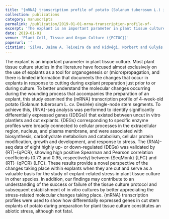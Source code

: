 ```yaml
---
title: "{mRNA} transcription profile of potato (Solanum tuberosum L.) in response to explant cutting"
collection: publications
category: manuscripts
permalink: /publication/2019-01-01-mrna-transcription-profile-of-
excerpt: 'The explant is an important parameter in plant tissue culture. Most plant tissue culture studies in the literature have focused almost exclusively on the use of explants as a tool for organogenesis or (micro)propagation, and there is limited information that documents the changes that occur in explants in response to cutting during explant preparation just prior to or during culture. To better understand the molecular changes occurring during the wounding process that accompanies the preparation of an explant, this study examined the {mRNA} transcription profile of 4-week-old potato (Solanum tuberosum L. cv. Desirée) single-node stem segments. To achieve this, {RNA}-seq analysis was performed to identify significantly differentially expressed genes ({DEGs}) that existed between uncut in vitro plantlets and cut explants. {DEGs} corresponding to specific enzyme profiles were broadly connected to cellular processes in the extracellular region, nucleus, and plasma membrane, and were associated with biosynthesis, carbohydrate metabolism and catabolism, cellular protein modification, growth and development, and response to stress. The {RNA}-seq data of eight highly up- or down-regulated {DEGs} was validated by {RT}-{qPCR}, showing high positive Spearman and Pearson correlation coefficients (0.73 and 0.95, respectively) between {SeqMonk} {LFC} and {RT}-{qPCR} {LFC}. These results provide a novel perspective of the changes taking place within explants when they are cut and serve as a valuable basis for the study of explant-related stress in plant tissue culture in other species. In addition, our findings may contribute to an understanding of the success or failure of the tissue culture protocol and subsequent establishment of in vitro cultures by better appreciating the stress-related molecular changes taking place. {mRNA} transcription profiles were used to show how differentially expressed genes in cut stem explants of potato during preparation for plant tissue culture constitutes an abiotic stress, although not fatal.'
date: 2019-01-01
venue: 'Plant Cell, Tissue and Organ Culture ({PCTOC})'
paperurl: ''
citation: 'Silva, Jaime A. Teixeira da and Hidvégi, Norbert and Gulyás, Andrea and Dobránszki, Judit (2019). "{mRNA} transcription profile of potato (Solanum tuberosum L.) in response to explant cutting". <i>Plant Cell, Tissue and Organ Culture ({PCTOC})</i>.'
---
```


The explant is an important parameter in plant tissue culture. Most plant tissue culture studies in the literature have focused almost exclusively on the use of explants as a tool for organogenesis or (micro)propagation, and there is limited information that documents the changes that occur in explants in response to cutting during explant preparation just prior to or during culture. To better understand the molecular changes occurring during the wounding process that accompanies the preparation of an explant, this study examined the {mRNA} transcription profile of 4-week-old potato (Solanum tuberosum L. cv. Desirée) single-node stem segments. To achieve this, {RNA}-seq analysis was performed to identify significantly differentially expressed genes ({DEGs}) that existed between uncut in vitro plantlets and cut explants. {DEGs} corresponding to specific enzyme profiles were broadly connected to cellular processes in the extracellular region, nucleus, and plasma membrane, and were associated with biosynthesis, carbohydrate metabolism and catabolism, cellular protein modification, growth and development, and response to stress. The {RNA}-seq data of eight highly up- or down-regulated {DEGs} was validated by {RT}-{qPCR}, showing high positive Spearman and Pearson correlation coefficients (0.73 and 0.95, respectively) between {SeqMonk} {LFC} and {RT}-{qPCR} {LFC}. These results provide a novel perspective of the changes taking place within explants when they are cut and serve as a valuable basis for the study of explant-related stress in plant tissue culture in other species. In addition, our findings may contribute to an understanding of the success or failure of the tissue culture protocol and subsequent establishment of in vitro cultures by better appreciating the stress-related molecular changes taking place. {mRNA} transcription profiles were used to show how differentially expressed genes in cut stem explants of potato during preparation for plant tissue culture constitutes an abiotic stress, although not fatal.
